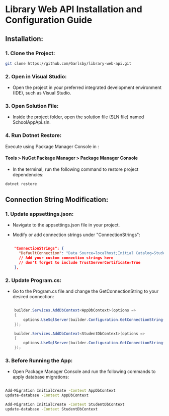 # Library Web API Installation and Configuration Guide
## Installation:

### 1. Clone the Project:

```bash
git clone https://github.com/Garlsby/library-web-api.git
```

### 2. Open in Visual Studio:

- Open the project in your preferred integrated development environment (IDE), such as Visual Studio.

### 3. Open Solution File:

- Inside the project folder, open the solution file (SLN file) named SchoolAppApi.sln.

### 4. Run Dotnet Restore:
Execute using Package Manager Console in :
#### Tools > NuGet Package Manager > Package Manager Console
- In the terminal, run the following command to restore project dependencies:

```bash
dotnet restore
```

## Connection String Modification:

### 1. Update appsettings.json:

- Navigate to the appsettings.json file in your project.

- Modify or add connection strings under "ConnectionStrings":

```json

    "ConnectionStrings": {
      "DefaultConnection": "Data Source=localhost;Initial Catalog=StudentsBook;Integrated Security=True;Pooling=False;TrustServerCertificate=True"
      // Add your custom connection strings here
      // don't forget to include TrustServerCertificate=True 
    },
```
### 2. Update Program.cs:
- Go to the Program.cs file and change the GetConnectionString to your desired connection:

```csharp

    builder.Services.AddDbContext<AppDbContext>(options =>
    {
        options.UseSqlServer(builder.Configuration.GetConnectionString("DefaultConnection"));
    });

    builder.Services.AddDbContext<StudentDbContext>(options =>
    {
        options.UseSqlServer(builder.Configuration.GetConnectionString("DefaultConnection"));
    });
```
### 3. Before Running the App:

- Open Package Manager Console and run the following commands to apply database migrations:

```bash

Add-Migration InitialCreate -Context AppDbContext
update-database -Context AppDbContext

Add-Migration InitialCreate -Context StudentDbContext
update-database -Context StudentDbContext
```

